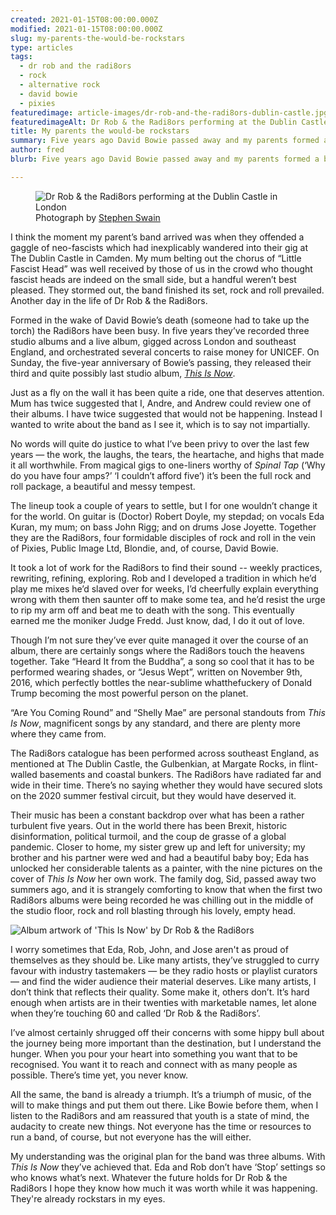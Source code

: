 ```yaml
---
created: 2021-01-15T08:00:00.000Z
modified: 2021-01-15T08:00:00.000Z
slug: my-parents-the-would-be-rockstars
type: articles
tags:
  - dr rob and the radi8ors
  - rock
  - alternative rock
  - david bowie
  - pixies
featuredimage: article-images/dr-rob-and-the-radi8ors-dublin-castle.jpg
featuredimageAlt: Dr Rob & the Radi8ors performing at the Dublin Castle in London
title: My parents the would-be rockstars
summary: Five years ago David Bowie passed away and my parents formed a band. Three albums later it’s safe to say they done him proud
author: fred
blurb: Five years ago David Bowie passed away and my parents formed a band. Three albums and boatload of work later it’s safe to say they done him proud.

---
```


<figure class="wide">
  <img src="article-images/dr-rob-and-the-radi8ors-dublin-castle.jpg" alt="Dr Rob & the Radi8ors performing at the Dublin Castle in London" />
  <figcaption>Photograph by <a href="https://stephenswain.com/">Stephen Swain</a></figcaption>
</figure>

I think the moment my parent’s band arrived was when they offended a gaggle of neo-fascists which had inexplicably wandered into their gig at The Dublin Castle in Camden. My mum belting out the chorus of “Little Fascist Head” was well received by those of us in the crowd who thought fascist heads are indeed on the small side, but a handful weren’t best pleased. They stormed out, the band finished its set, rock and roll prevailed. Another day in the life of Dr Rob & the Radi8ors.

Formed in the wake of David Bowie’s death (someone had to take up the torch) the Radi8ors have been busy. In five years they’ve recorded three studio albums and a live album, gigged across London and southeast England, and orchestrated several concerts to raise money for UNICEF. On Sunday, the five-year anniversary of Bowie’s passing, they released their third and quite possibly last studio album, [_This Is Now_](https://open.spotify.com/album/2idIvKgMFDUWBSBHUfV4rh).

Just as a fly on the wall it has been quite a ride, one that deserves attention. Mum has twice suggested that I, Andre, and Andrew could review one of their albums. I have twice suggested that would not be happening. Instead I wanted to write about the band as I see it, which is to say not impartially.

No words will quite do justice to what I’ve been privy to over the last few years — the work, the laughs, the tears, the heartache, and highs that made it all worthwhile. From magical gigs to one-liners worthy of _Spinal Tap_ (‘Why do you have four amps?’ ‘I couldn’t afford five’) it’s been the full rock and roll package, a beautiful and messy tempest.

The lineup took a couple of years to settle, but I for one wouldn’t change it for the world. On guitar is (Doctor) Robert Doyle, my stepdad; on vocals Eda Kuran, my mum; on bass John Rigg; and on drums Jose Joyette. Together they are the Radi8ors, four formidable disciples of rock and roll in the vein of Pixies, Public Image Ltd, Blondie, and, of course, David Bowie.

It took a lot of work for the Radi8ors to find their sound -- weekly practices, rewriting, refining, exploring. Rob and I developed a tradition in which he’d play me mixes he’d slaved over for weeks, I’d cheerfully explain everything wrong with them then saunter off to make some tea, and he’d resist the urge to rip my arm off and beat me to death with the song. This eventually earned me the moniker Judge Fredd. Just know, dad, I do it out of love.  

Though I’m not sure they’ve ever quite managed it over the course of an album, there are certainly songs where the Radi8ors touch the heavens together. Take “Heard It from the Buddha”, a song so cool that it has to be performed wearing shades, or “Jesus Wept”, written on November 9th, 2016, which perfectly bottles the near-sublime whatthefuckery of Donald Trump becoming the most powerful person on the planet.

“Are You Coming Round” and “Shelly Mae” are personal standouts from _This Is Now_, magnificent songs by any standard, and there are plenty more where they came from.

The Radi8ors catalogue has been performed across southeast England, as mentioned at The Dublin Castle, the Gulbenkian, at Margate Rocks, in flint-walled basements and coastal bunkers. The Radi8ors have radiated far and wide in their time. There’s no saying whether they would have secured slots on the 2020 summer festival circuit, but they would have deserved it.

Their music has been a constant backdrop over what has been a rather turbulent five years. Out in the world there has been Brexit, historic disinformation, political turmoil, and the coup de grasse of a global pandemic. Closer to home, my sister grew up and left for university; my brother and his partner were wed and had a beautiful baby boy; Eda has unlocked her considerable talents as a painter, with the nine pictures on the cover of _This Is Now_ her own work. The family dog, Sid, passed away two summers ago, and it is strangely comforting to know that when the first two Radi8ors albums were being recorded he was chilling out in the middle of the studio floor, rock and roll blasting through his lovely, empty head.

![Album artwork of 'This Is Now' by Dr Rob & the Radi8ors](album-artwork/this-is-now-dr-rob-and-the-radi8ors.jpg "Album artwork of 'This Is Now' by Dr Rob & the Radi8ors")

I worry sometimes that Eda, Rob, John, and Jose aren't as proud of themselves as they should be. Like many artists, they’ve struggled to curry favour with industry tastemakers — be they radio hosts or playlist curators — and find the wider audience their material deserves. Like many artists, I don’t think that reflects their quality. Some make it, others don’t. It’s hard enough when artists are in their twenties with marketable names, let alone when they’re touching 60 and called ‘Dr Rob & the Radi8ors’.

I’ve almost certainly shrugged off their concerns with some hippy bull about the journey being more important than the destination, but I understand the hunger. When you pour your heart into something you want that to be recognised. You want it to reach and connect with as many people as possible. There’s time yet, you never know.

All the same, the band is already a triumph. It’s a triumph of music, of the will to make things and put them out there. Like Bowie before them, when I listen to the Radi8ors and am reassured that youth is a state of mind, the audacity to create new things. Not everyone has the time or resources to run a band, of course, but not everyone has the will either.

My understanding was the original plan for the band was three albums. With _This Is Now_ they’ve achieved that. Eda and Rob don’t have ‘Stop’ settings so who knows what’s next. Whatever the future holds for Dr Rob & the Radi8ors I hope they know how much it was worth while it was happening. They're already rockstars in my eyes.
